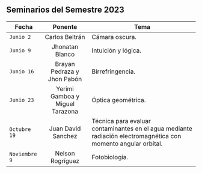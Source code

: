 ## Seminarios del Semestre 2023

| Fecha | Ponente | Tema |
| --- | :---: | --- |
| `Junio 2` | Carlos Beltrán | Cámara oscura. |
| `Junio 9` | Jhonatan Blanco |  Intuición y lógica. |
| `Junio 16` | Brayan Pedraza y Jhon Pabón | Birrefringencia. |
| `Junio 23` | Yerimi Gamboa y Miguel Tarazona |  Óptica geométrica. |
| `Octubre 19` | Juan David Sanchez |  Técnica para evaluar contaminantes en el agua mediante radiación electromagnética con momento angular orbital. |
| `Noviembre 9` | Nelson Rogríguez |  Fotobiología. |
